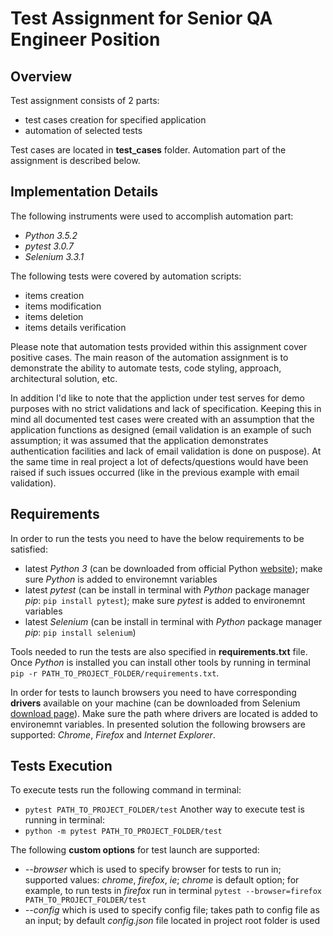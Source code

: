 # Test Assignment for Senior QA Engineer Position

## Overview
Test assignment consists of 2 parts:
- test cases creation for specified application
- automation of selected tests

Test cases are located in **test_cases** folder. Automation part of the assignment is described below.

## Implementation Details

The following instruments were used to accomplish automation part:
- *Python 3.5.2*
- *pytest 3.0.7*
- *Selenium 3.3.1*

The following tests were covered by automation scripts:
- items creation
- items modification
- items deletion
- items details verification

Please note that automation tests provided within this assignment cover positive cases. The main reason of the automation assignment is to demonstrate the ability to automate tests, code styling, approach, architectural solution, etc.

In addition I'd like to note that the appliction under test serves for demo purposes with no strict validations and lack of specification. Keeping this in mind all documented test cases were created with an assumption that the application functions as designed (email validation is an example of such assumption; it was assumed that the application demonstrates authentication facilities and lack of email validation is done on puspose). At the same time in real project a lot of defects/questions would have been raised if such issues occurred (like in the previous example with email validation).

## Requirements
In order to run the tests you need to have the below requirements to be satisfied:
- latest *Python 3* (can be downloaded from official Python [website](https://www.python.org/)); make sure *Python* is added to environemnt variables
- latest *pytest* (can be install in terminal with *Python* package manager *pip*: `pip install pytest`); make sure *pytest* is added to environemnt variables
- latest *Selenium* (can be install in terminal with *Python* package manager *pip*: `pip install selenium`)

Tools needed to run the tests are also specified in **requirements.txt** file. Once *Python* is installed you can install other tools by running in terminal `pip -r PATH_TO_PROJECT_FOLDER/requirements.txt`.

In order for tests to launch browsers you need to have corresponding **drivers** available on your machine (can be downloaded from Selenium [download page](http://www.seleniumhq.org/download/)). Make sure the path where drivers are located is added to environemnt variables. In presented solution the following browsers are supported: *Chrome*, *Firefox* and *Internet Explorer*.

## Tests Execution
To execute tests run the following command in terminal:
- `pytest PATH_TO_PROJECT_FOLDER/test`
Another way to execute test is running in terminal:
- `python -m pytest PATH_TO_PROJECT_FOLDER/test`

The following **custom options** for test launch are supported:
- *--browser* which is used to specify browser for tests to run in; supported values: *chrome*, *firefox*, *ie*; *chrome* is default option; for example, to run tests in *firefox* run in terminal `pytest --browser=firefox PATH_TO_PROJECT_FOLDER/test`
- *--config* which is used to specify config file; takes path to config file as an input; by default *config.json* file located in project root folder is used

